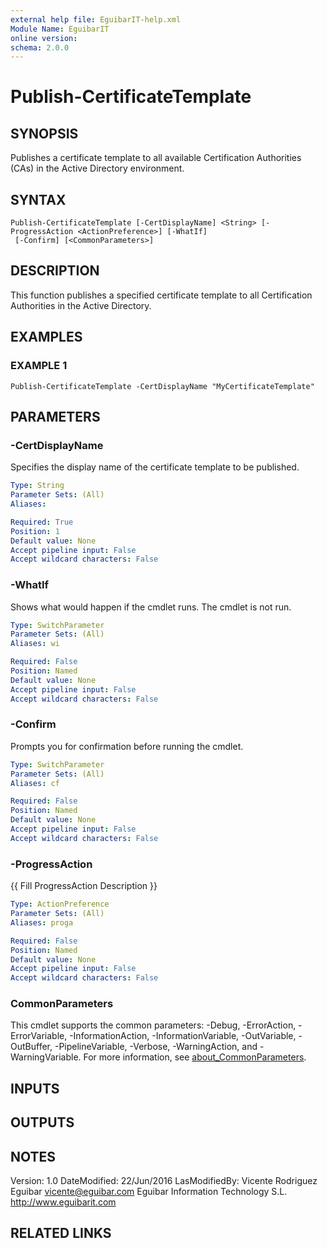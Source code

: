 ```yaml
---
external help file: EguibarIT-help.xml
Module Name: EguibarIT
online version:
schema: 2.0.0
---
```


# Publish-CertificateTemplate

## SYNOPSIS
Publishes a certificate template to all available Certification Authorities (CAs) in the Active Directory environment.

## SYNTAX

```
Publish-CertificateTemplate [-CertDisplayName] <String> [-ProgressAction <ActionPreference>] [-WhatIf]
 [-Confirm] [<CommonParameters>]
```

## DESCRIPTION
This function publishes a specified certificate template to all Certification Authorities in the Active Directory.

## EXAMPLES

### EXAMPLE 1
```
Publish-CertificateTemplate -CertDisplayName "MyCertificateTemplate"
```

## PARAMETERS

### -CertDisplayName
Specifies the display name of the certificate template to be published.

```yaml
Type: String
Parameter Sets: (All)
Aliases:

Required: True
Position: 1
Default value: None
Accept pipeline input: False
Accept wildcard characters: False
```

### -WhatIf
Shows what would happen if the cmdlet runs.
The cmdlet is not run.

```yaml
Type: SwitchParameter
Parameter Sets: (All)
Aliases: wi

Required: False
Position: Named
Default value: None
Accept pipeline input: False
Accept wildcard characters: False
```

### -Confirm
Prompts you for confirmation before running the cmdlet.

```yaml
Type: SwitchParameter
Parameter Sets: (All)
Aliases: cf

Required: False
Position: Named
Default value: None
Accept pipeline input: False
Accept wildcard characters: False
```

### -ProgressAction
{{ Fill ProgressAction Description }}

```yaml
Type: ActionPreference
Parameter Sets: (All)
Aliases: proga

Required: False
Position: Named
Default value: None
Accept pipeline input: False
Accept wildcard characters: False
```

### CommonParameters
This cmdlet supports the common parameters: -Debug, -ErrorAction, -ErrorVariable, -InformationAction, -InformationVariable, -OutVariable, -OutBuffer, -PipelineVariable, -Verbose, -WarningAction, and -WarningVariable. For more information, see [about_CommonParameters](http://go.microsoft.com/fwlink/?LinkID=113216).

## INPUTS

## OUTPUTS

## NOTES
Version:         1.0
    DateModified:    22/Jun/2016
    LasModifiedBy:   Vicente Rodriguez Eguibar
    vicente@eguibar.com
    Eguibar Information Technology S.L.
    http://www.eguibarit.com

## RELATED LINKS
